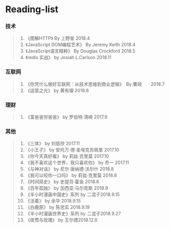 # Reading-list
### 技术
> 1. 《图解HTTP》 By 上野宣 2018.4
> 2. 《JavaScript DOM编程艺术》 By Jeremy Keith 2018.4
> 3. 《JavaScript语言精粹》 By Douglas Crockford 2018.5
> 4. 《redis 实战》 by Josiah L.Carlson 2018.11

### 互联网
> 1. 《你凭什么做好互联网：从技术思维到商业逻辑》　By:曹政　　2018.7
> 2. 《运营之光》 by 黄有璨 2018.8

### 理财
> 1. 《富爸爸穷爸爸》 by 罗伯特·清崎 2017.9

### 其他
> 1. 《三体》 by 刘慈欣 2017.11
> 2. 《小王子》 by 安托万·德·圣埃克苏佩里  2017.10
> 3. 《你今天真好看》 by 莉兹·克里莫   2017.10
> 4. 《我不喜欢这个世界，我只喜欢你》 by 乔一  2017.11
> 5. 《与神对话》 by 尼尔·唐纳德·沃尔什 2018.8
> 6. 《我可以咬你一口吗》 by 莉兹·克里莫   2018.8
> 7. 《时间简史》 by 史提芬·霍金  2018.8
> 8. 《百年孤独》 by 加西亚·马尔克斯  2018.9
> 9. 《半小时漫画中国史》系列 by 二混子2018.9.15
> 10. 《活着》 by 余华 2018.9.15
> 11. 《白鹿原》 by 陈忠实 2018.9.19
> 12. 《半小时漫画世界史》系列 by 二混子2018.9.27
> 13. 《夜莺与玫瑰》 by 王尔德2018.12.6
